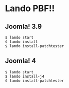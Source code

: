 # Lando PBF!!

## Joomla! 3.9

```shell
$ lando start
$ lando install
$ lando install-patchtester
```

## Joomla! 4

```shell
$ lando start
$ lando install-j4
$ lando install-patchtester
```
